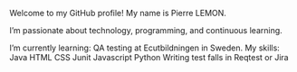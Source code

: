 Welcome to my GitHub profile! 
My name is Pierre LEMON.

I’m passionate about technology, programming, and continuous learning.

I’m currently learning: QA testing at Ecutbildningen in Sweden.
My skills:
Java
HTML
CSS
Junit
Javascript
Python
Writing test falls in Reqtest or Jira




